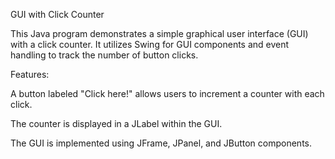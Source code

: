 GUI with Click Counter

This Java program demonstrates a simple graphical user interface (GUI) with a click counter. It utilizes Swing for GUI components and event handling to track the number of button clicks.

Features:

A button labeled "Click here!" allows users to increment a counter with each click.

The counter is displayed in a JLabel within the GUI.

The GUI is implemented using JFrame, JPanel, and JButton components.

